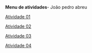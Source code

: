 **Menu de atividades**- João pedro abreu

[Atividade 01](https://byjoao1.github.io/atividade01/)


[Atividade 02](https://byjoao1.github.io/atividade02/)

[Atividade 03](https://byjoao1.github.io/atividade03/)


[Atividade 04](https://byjoao1.github.io/Atividade04/)
